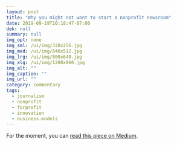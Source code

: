 ```yaml
---
layout: post
title: "Why you might not want to start a nonprofit newsroom"
date: 2019-09-19T10:18:47-07:00
dek: null
summary: null
img_opt: none
img_sml: /ui/img/320x256.jpg
img_med: /ui/img/640x512.jpg
img_lrg: /ui/img/800x640.jpg
img_xlg: /ui/img/1200x960.jpg
img_alt: ""
img_caption: ""
img_url: ""
category: commentary
tags: 
  - journalism
  - nonprofit
  - forprofit
  - innovation
  - business-models
---
```


For the moment, you can [read this piece on Medium](https://medium.com/@phillipadsmith/why-you-might-not-want-to-start-a-nonprofit-newsroom-e30a3658efab?source=friends_link&sk=7394d12416f25526a6e423084826bc9d).
